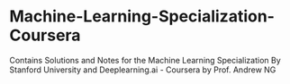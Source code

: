 # Machine-Learning-Specialization-Coursera
Contains Solutions and Notes for the Machine Learning Specialization By Stanford University and Deeplearning.ai - Coursera by Prof. Andrew NG

